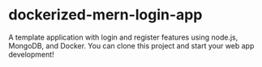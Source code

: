 # dockerized-mern-login-app
A template application with login and register features using node.js, MongoDB, and Docker. You can clone this project and start your web app development!
